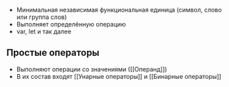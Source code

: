 - Минимальная независимая функциональная единица (символ, слово или группа слов)
- Выполняет определённую операцию
- var, let и так далее 
## Простые операторы
- Выполняют операции со значениями ([[Операнд]])
- В их состав входят [[Унарные операторы]] и [[Бинарные операторы]]